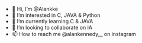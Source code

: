 - 👋 Hi, I’m @Alankke
- 👀 I’m interested in C, JAVA & Python
- 🌱 I’m currently learning C & JAVA
- 💞️ I’m looking to collaborate on IA
- 📫 How to reach me @alankennedy__ on instagram

<!---
Alankke/Alankke is a ✨ special ✨ repository because its `README.md` (this file) appears on your GitHub profile.
You can click the Preview link to take a look at your changes.
--->
